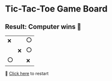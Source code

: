 # Tic-Tac-Toe Game Board
## Result: Computer wins 🤖
|   |   |   |
|---|---|---|
|❌ |  |⭕ |
|  |❌ |⭕ |
|⭕ |  |❌ |

🔄 [Click here](EEEEEEEEE.md) to restart